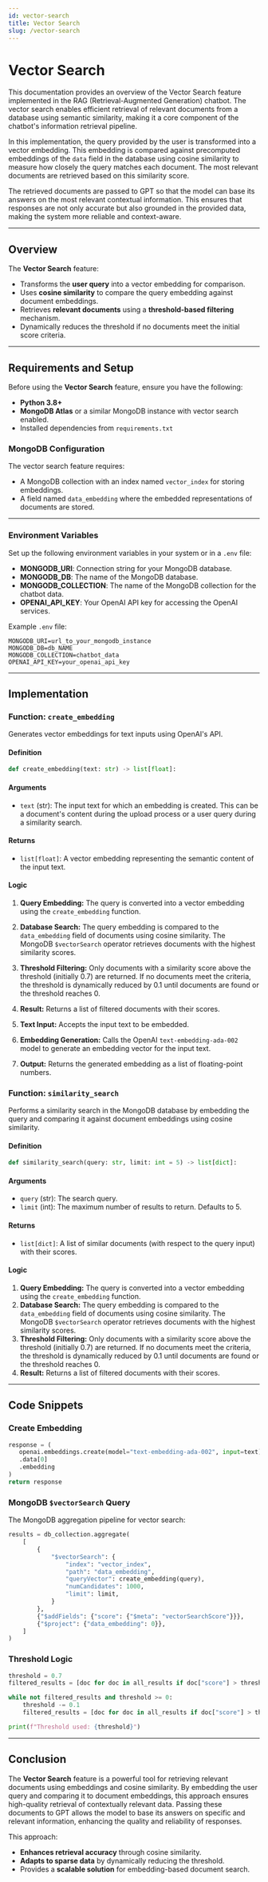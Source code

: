 ```yaml
---
id: vector-search
title: Vector Search
slug: /vector-search
---
```


# Vector Search

This documentation provides an overview of the Vector Search feature implemented in the RAG (Retrieval-Augmented
Generation) chatbot. The vector search enables efficient retrieval of relevant documents from a database
using semantic similarity, making it a core component of the chatbot's information retrieval pipeline.

In this implementation, the query provided by the user is transformed into a vector embedding. This embedding is
compared against precomputed embeddings of the `data` field in the database using cosine similarity to measure how
closely the query matches each document. The most relevant documents are retrieved based on this similarity score.

The retrieved documents are passed to GPT so that the model can base its answers on the most relevant contextual
information. This ensures that responses are not only accurate but also grounded in the provided data, making the system
more reliable and context-aware.

---

## Overview

The **Vector Search** feature:

- Transforms the **user query** into a vector embedding for comparison.
- Uses **cosine similarity** to compare the query embedding against document embeddings.
- Retrieves **relevant documents** using a **threshold-based filtering** mechanism.
- Dynamically reduces the threshold if no documents meet the initial score criteria.

---

## Requirements and Setup

Before using the **Vector Search** feature, ensure you have the following:

- **Python 3.8+**
- **MongoDB Atlas** or a similar MongoDB instance with vector search enabled.
- Installed dependencies from `requirements.txt`

### MongoDB Configuration

The vector search feature requires:

- A MongoDB collection with an index named `vector_index` for storing embeddings.
- A field named `data_embedding` where the embedded representations of documents are stored.

---

### Environment Variables

Set up the following environment variables in your system or in a `.env` file:

- **MONGODB_URI**: Connection string for your MongoDB database.
- **MONGODB_DB**: The name of the MongoDB database.
- **MONGODB_COLLECTION**: The name of the MongoDB collection for the chatbot data.
- **OPENAI_API_KEY**: Your OpenAI API key for accessing the OpenAI services.

Example `.env` file:

```plaintext
MONGODB_URI=url_to_your_mongodb_instance
MONGODB_DB=db_NAME
MONGODB_COLLECTION=chatbot_data
OPENAI_API_KEY=your_openai_api_key
```

---

## Implementation

### Function: `create_embedding`

Generates vector embeddings for text inputs using OpenAI's API.

#### **Definition**

```python
def create_embedding(text: str) -> list[float]:
```

#### **Arguments**

- `text` (str): The input text for which an embedding is created. This can be a document's content during the upload
  process or a user query during a similarity search.

#### **Returns**

- `list[float]`: A vector embedding representing the semantic content of the input text.

#### **Logic**

1. **Query Embedding:** The query is converted into a vector embedding using the `create_embedding` function.
2. **Database Search:** The query embedding is compared to the `data_embedding` field of documents using cosine
   similarity. The MongoDB `$vectorSearch` operator retrieves documents with the highest similarity scores.
3. **Threshold Filtering:** Only documents with a similarity score above the threshold (initially 0.7) are returned. If
   no documents meet the criteria, the threshold is dynamically reduced by 0.1 until documents are found or the
   threshold reaches 0.
4. **Result:** Returns a list of filtered documents with their scores.


1. **Text Input:** Accepts the input text to be embedded.
2. **Embedding Generation:** Calls the OpenAI `text-embedding-ada-002` model to generate an embedding vector for the
   input text.
3. **Output:** Returns the generated embedding as a list of floating-point numbers.

### Function: `similarity_search`

Performs a similarity search in the MongoDB database by embedding the query and comparing it against document embeddings
using cosine similarity.

#### **Definition**

```python
def similarity_search(query: str, limit: int = 5) -> list[dict]:
```

#### **Arguments**

- `query` (str): The search query.
- `limit` (int): The maximum number of results to return. Defaults to 5.

#### **Returns**

- `list[dict]`: A list of similar documents (with respect to the query input) with their scores.

#### **Logic**

1. **Query Embedding:** The query is converted into a vector embedding using the `create_embedding` function.
2. **Database Search:** The query embedding is compared to the `data_embedding` field of documents using cosine
   similarity. The MongoDB `$vectorSearch` operator retrieves documents with the highest similarity scores.
3. **Threshold Filtering:** Only documents with a similarity score above the threshold (initially 0.7) are returned. If
   no documents meet the criteria, the threshold is dynamically reduced by 0.1 until documents are found or the
   threshold reaches 0.
4. **Result:** Returns a list of filtered documents with their scores.

---

## Code Snippets

### Create Embedding

```python
response = (
   openai.embeddings.create(model="text-embedding-ada-002", input=text)
   .data[0]
   .embedding
)
return response
```

### MongoDB `$vectorSearch` Query

The MongoDB aggregation pipeline for vector search:

```python
results = db_collection.aggregate(
    [
        {
            "$vectorSearch": {
                "index": "vector_index",
                "path": "data_embedding",
                "queryVector": create_embedding(query),
                "numCandidates": 1000,
                "limit": limit,
            }
        },
        {"$addFields": {"score": {"$meta": "vectorSearchScore"}}},
        {"$project": {"data_embedding": 0}},
    ]
)
```

### Threshold Logic

```python
threshold = 0.7
filtered_results = [doc for doc in all_results if doc["score"] > threshold]

while not filtered_results and threshold >= 0:
    threshold -= 0.1
    filtered_results = [doc for doc in all_results if doc["score"] > threshold]

print(f"Threshold used: {threshold}")
```

---

## Conclusion

The **Vector Search** feature is a powerful tool for retrieving relevant documents using embeddings and cosine
similarity. By embedding the user query and comparing it to document embeddings, this approach ensures high-quality
retrieval of contextually relevant data. Passing these documents to GPT allows the model to base its answers on specific
and relevant information, enhancing the quality and reliability of responses.

This approach:

- **Enhances retrieval accuracy** through cosine similarity.
- **Adapts to sparse data** by dynamically reducing the threshold.
- Provides a **scalable solution** for embedding-based document search.


